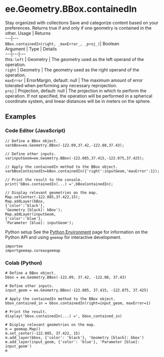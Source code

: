  
#  ee.Geometry.BBox.containedIn
Stay organized with collections  Save and categorize content based on your preferences. 
Returns true if and only if one geometry is contained in the other. Usage | Returns  
---|---  
`BBox.containedIn(right, _maxError_, _proj_)`|  Boolean  
Argument | Type | Details  
---|---|---  
this: `left` | Geometry | The geometry used as the left operand of the operation.  
`right` | Geometry | The geometry used as the right operand of the operation.  
`maxError` | ErrorMargin, default: null | The maximum amount of error tolerated when performing any necessary reprojection.  
`proj` | Projection, default: null | The projection in which to perform the operation. If not specified, the operation will be performed in a spherical coordinate system, and linear distances will be in meters on the sphere.  
## Examples
### Code Editor (JavaScript)
```
// Define a BBox object.
varbBox=ee.Geometry.BBox(-122.09,37.42,-122.08,37.43);

// Define other inputs.
varinputGeom=ee.Geometry.BBox(-122.085,37.415,-122.075,37.425);

// Apply the containedIn method to the BBox object.
varbBoxContainedIn=bBox.containedIn({'right':inputGeom,'maxError':1});

// Print the result to the console.
print('bBox.containedIn(...) =',bBoxContainedIn);

// Display relevant geometries on the map.
Map.setCenter(-122.085,37.422,15);
Map.addLayer(bBox,
{'color':'black'},
'Geometry [black]: bBox');
Map.addLayer(inputGeom,
{'color':'blue'},
'Parameter [blue]: inputGeom');
```

Python setup
See the [ Python Environment](https://developers.google.com/earth-engine/guides/python_install) page for information on the Python API and using `geemap` for interactive development.
```
importee
importgeemap.coreasgeemap
```

### Colab (Python)
```
# Define a BBox object.
bbox = ee.Geometry.BBox(-122.09, 37.42, -122.08, 37.43)

# Define other inputs.
input_geom = ee.Geometry.BBox(-122.085, 37.415, -122.075, 37.425)

# Apply the containedIn method to the BBox object.
bbox_contained_in = bbox.containedIn(right=input_geom, maxError=1)

# Print the result.
display('bbox.containedIn(...) =', bbox_contained_in)

# Display relevant geometries on the map.
m = geemap.Map()
m.set_center(-122.085, 37.422, 15)
m.add_layer(bbox, {'color': 'black'}, 'Geometry [black]: bbox')
m.add_layer(input_geom, {'color': 'blue'}, 'Parameter [blue]: input_geom')
m
```

